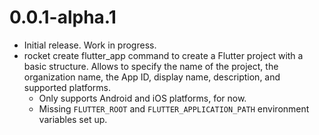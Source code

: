 
# 0.0.1-alpha.1

- Initial release. Work in progress.
- rocket create flutter_app command to create a Flutter project with a basic structure. Allows to specify the name of the project, the organization name, the App ID, display name, description, and supported platforms.
  - Only supports Android and iOS platforms, for now.
  - Missing `FLUTTER_ROOT` and `FLUTTER_APPLICATION_PATH` environment variables set up.

